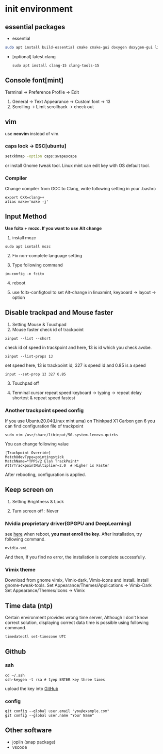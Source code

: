 # init environment

## essential packages

- essential

```sh
sudo apt install build-essential cmake cmake-gui doxygen doxygen-gui libboost-all-dev git neovim
```

- [optional] latest clang

  ```shell
  sudo apt install clang-15 clang-tools-15
  ```
  



## Console font[mint]

Terminal -> Preference
Profile -> Edit

1. General -> Text Appearance -> Custom font -> 13
2. Scrolling -> Limit scrollback -> check out



## vim

use **neovim** instead of vim.


### caps lock -> ESC[ubuntu]

```sh
setxkbmap -option caps:swapescape
```

or install Gnome tweak tool. Linux mint can edit key with OS default tool.

### Compiler

Change compiler from GCC to Clang, write following setting in your .bashrc
```
export CXX=clang++
alias make='make -j'
```



## Input Method

**Use fcitx + mozc. If you want to use Alt change**

1. install mozc
  ```
  sudo apt isntall mozc
  ```

2. Fix non-complete language setting

3. Type following command
  ```
  im-config -n fcitx
  ```

4. reboot

5. use fcitx-configtool to set Alt-change
    in linuxmint, keyboard -> layout -> option



## Disable trackpad and Mouse faster

1. Setting Mouse & Touchpad
2. Mouse faster
check id of trackpoint

```
xinput --list --short
```

check id of speed in trackpoint
and here, 13 is id which you check avobe.

```
xinput --list-props 13
```

set speed
here, 13 is trackpoint id, 327 is speed id and 0.85 is a speed
```
input --set-prop 13 327 0.85
```

3. Touchpad off

4. Terminal cursor repeat speed
keyboard -> typing -> repeat delay shortest & repeat speed fastest

### Another trackpoint speed config

If you use Ubuntu20.04(Linux mint uma) on Thinkpad X1 Carbon gen 6
you can find configuration file of trackpoint

```
sudo vim /usr/share/libinput/50-system-lenovo.quirks
```

You can change following value

```
[Trackpoint Override]
MatchUdevType=pointingstick
MatchName=*TPPS/2 Elan TrackPoint*
AttrTrackpointMultiplier=2.0  # Higher is Faster
```

After rebooting, configuration is applied.


## Keep screen on

1. Setting Brightness & Lock

2. Turn screen off : Never

   

### Nvidia proprietary driver(GPGPU and DeepLearning)

see [here](http://gihyo.jp/admin/serial/01/ubuntu-recipe/0454?page=2)
when reboot, **you mast enroll the key**.
After installation, try following command.

```shell
nvidia-smi
```

And then, If you find no error, the installation is complete successfully.

### Vimix theme

Download from gnome vimix, Vimix-dark, Vimix-icons and install.
Install gnome-tweak-tools.
Set Appearance/Themes/Applications -> Vimix-Dark
Set Appearance/Themes/Icons -> Vimix 



## Time data (ntp)

Certain environment provides wrong time server, Although I don't know correct solution, displaying correct data time is possible using following command.

```
timedatectl set-timezone UTC
```



## Github

### ssh

```
cd ~/.ssh
ssh-keygen -t rsa # tyep ENTER key three times
```

upload the key into [GitHub](https://github.com/settings/ssh)



### config

```
git config --global user.email "you@example.com"
git config --global user.name "Your Name"
```



## Other software

- joplin (snap package)
- vscode 

